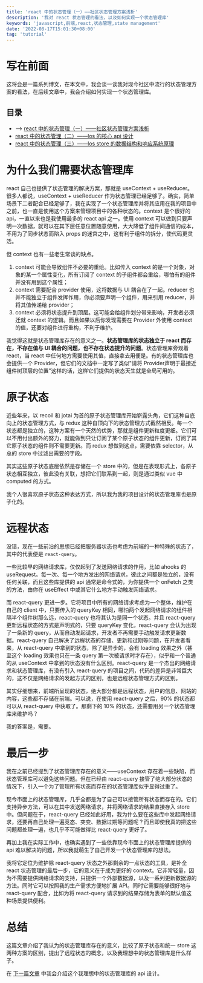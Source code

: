 ```yaml
---
title: 'react 中的状态管理（一）——社区状态管理方案浅析'
description: '我对 react 状态管理的看法，以及如何实现一个状态管理库'
keywords: 'javascript,前端,react,状态管理,state management'
date: '2022-08-17T15:01:30+08:00'
tag: 'tutorial'
---
```


# 写在前面

这将会是一篇系列博文，在本文中，我会谈一谈我对现今社区中流行的状态管理方案的看法，在后续文章中，我会介绍如何实现一个状态管理库。

## 目录

- --> [react 中的状态管理（一）——社区状态管理方案浅析](/posts/state-management-in-react-1)
- [react 中的状态管理（二）——los 的核心 api 设计](/posts/state-management-in-react-2)
- [react 中的状态管理（三）——los store 的数据结构和响应系统原理](/posts/state-management-in-react-3)

# 为什么我们需要状态管理库

react 自己也提供了状态管理的解决方案，那就是 useContext + useReducer。很多人都说，useContext + useReducer 作为状态管理已经足够了。确实，简单场景下二者配合已经足够了，我在实现了一个状态管理库并将其应用在我的项目中之前，也一直是使用这个方案来管理项目中的各种状态的。context 是个很好的 api，一直以来也是我使用最多的 react api 之一。使用 context 可以做到只要声明一次数据，就可以在其下层任意位置随意使用，大大降低了组件间通信的成本，不用为了同步状态而陷入 props 的迷宫之中，这有利于组件的拆分，使代码更灵活。

但 context 也有一些老生常谈的缺点。

1. context 可能会导致组件不必要的重绘。比如传入 context 的是一个对象，对象的某一个属性变化，所有订阅了 context 的子组件都会重绘，哪怕有的组件并没有用到这个属性；
2. context 需要配合 provider 使用，这将数据与 UI 耦合在了一起。reducer 也并不能独立于组件发挥作用，你必须要声明一个组件，用来引用 reducer，并将其值传递给 provider；
3. context 必须将状态提升到顶层。这可能会给组件划分带来影响，开发者必须迁就 context 的逻辑。而且如果以后你发现需要在 Provider 外使用 context 的值，还要对组件进行重构，不利于维护。

我觉得这就是状态管理库存在的意义之一。**状态管理库的状态独立于 react 而存在，不存在值与 UI 耦合的问题，也不存在状态提升的问题**。状态管理库旁观着 react，当 react 中任何地方需要使用其值，直接拿去用便是。有的状态管理库也会提供一个 Provider，但它们的文档中一定写了类似"请将 Provider声明于最接近组件树顶层的位置"这样的话，这样它们提供的状态天生就是全局可用的。

# 原子状态

近些年来，以 recoil 和 jotai 为首的原子状态管理库开始崭露头角，它们这种自底向上的状态管理方式，与 redux 这种自顶向下的状态管理方式截然相反。每一个状态都是独立的，这种方案有一个天然的优势，那就是组件更新粒度更细。它们可以不用付出额外的努力，就能做到只让订阅了某个原子状态的组件更新，订阅了其它原子状态的组件则不需要更新。而 redux 想做到这点，需要依靠 selector，从总的 store 中过滤出需要的字段。

其实这些原子状态底层依然是存储在一个 store 中的，但是在表现形式上，各原子状态相互独立，彼此没有关联，想把它们联系到一起，则是通过类似 vue 中 computed 的方式。

我个人很喜欢原子状态这种表达方式，所以我为我的项目设计的状态管理库也是原子化的。

# 远程状态

没错，现在一些前沿的思想已经把服务器状态也考虑为前端的一种特殊的状态了，其中的代表便是 `react-query`。

一些比较早的网络请求库，仅仅起到了发送网络请求的作用，比如 ahooks 的 useRequest。每一次、每一个地方发出的网络请求，彼此之间都是独立的，没有任何关联，而且这些库提供的 api 通常是命令式的，为你提供一个 onFetch 之类的方法，由你在 useEffect 中或其它什么地方手动触发网络请求。

而 react-query 更进一步。它将项目中所有的网络请求考虑为一个整体，维护在自己的 client 中，只要传入的 queryKey 相同，哪怕两个发起网络请求的组件相隔半个组件树那么远，react-query 也将其认为是同一个状态。并且 react-query 更新远程状态的方式是声明式的，只要 queryKey 变化，react-query 会认为出现了一条新的 query，从而自动发起请求，开发者不再需要手动触发请求更新数据。react-query 自己解决了远程状态的存储、更新和过期等问题，在开发者看来，从 react-query 中拿到的状态，除了是异步的，会有 loading 效果之外（甚至这个 loading 效果也只在一条 query 第一次被请求时才存在），似乎和一个普通的从 useContext 中拿到的状态没有什么区别。react-query 是一个杰出的网络请求和状态管理库，有没有引入 react-query 的项目之间，代码的差异是非常巨大的，这不仅是网络请求的发起方式的区别，也是远程状态管理方式的区别。

其实仔细想来，前端所呈现的状态，绝大部分都是远程状态，用户的信息、网站的内容，这些都不存储在前端。可以说，在使用 react-query 之后，90% 的状态都可以从 react-query 中获取了。那剩下的 10% 的状态，还需要用另一个状态管理库来维护吗？

我的答案是，需要。

# 最后一步

我在之前已经提到了状态管理库存在的意义——useContext 存在着一些缺陷，而状态管理库可以避免这些问题。但在已经由 react-query 接管了绝大部分状态的情况下，引入一个为了管理所有状态而存在的状态管理库似乎显得过重了。

现今市面上的状态管理库，几乎全都是为了自己可以接管所有状态而存在的。它们支持异步方法，可以在其中发送网络请求，并将网络请求的结果直接存入 store 中。但问题在于，react-query 已经如此好用，我为什么要在这些库中发起网络请求，还要再自己处理一遍竞态、突变、数据过期等问题呢？而且即使我真的把这些问题都处理一遍，也几乎不可能做得比 react-query 更好了。

再加上我在实际工作中，也确实遇到了一些依靠现今市面上的状态管理库提供的 api 难以解决的问题，所以我就萌生了自己开发一个状态管理库的想法。

我将它定位为维护除 react-query 状态之外那剩余的一点状态的工具，是补全 react 状态管理的最后一步，它的意义在于成为更好的 context。它非常轻量，因为不需要提供网络请求的支持，只提供一个外部数据源，以及一系列更新数据源的方法。同时它可以按照我的生产需求方便地扩展 API。同时它需要能够很好地与 react-query 配合，比如为将 react-query 请求到的结果存储为表单的默认值这种场景提供便利。

# 总结

这篇文章介绍了我认为的状态管理库存在的意义，比较了原子状态和统一 store 这两种方案的区别，提出了远程状态的概念，以及我理想中的状态管理库是什么样子。

在 [下一篇文章](/posts/state-management-in-react-2) 中我会介绍这个我理想中的状态管理库的 api 设计。
